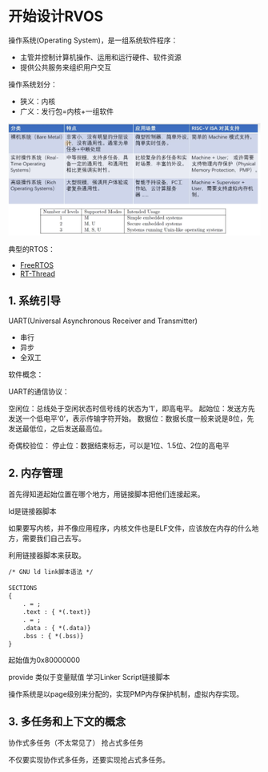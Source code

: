 # 开始设计RVOS
操作系统(Operating System)，是一组系统软件程序：
- 主管并控制计算机操作、运用和运行硬件、软件资源
- 提供公共服务来组织用户交互

操作系统划分：
- 狭义：内核
- 广义：发行包=内核+一组软件


![alt text](image/image18.png)


典型的RTOS：
- [FreeRTOS](https://www.freertos.org/)
- [RT-Thread](https://www.rt-thread.org/)

## 1. 系统引导


UART(Universal Asynchronous Receiver and Transmitter)
- 串行
- 异步
- 全双工

软件概念：

UART的通信协议：

空闲位：总线处于空闲状态时信号线的状态为‘1’，即高电平。
起始位：发送方先发送一个低电平‘0’，表示传输字符开始。
数据位：数据长度一般来说是8位，先发送最低位，之后发送最高位。

奇偶校验位：
停止位：数据结束标志，可以是1位、1.5位、2位的高电平


## 2. 内存管理

首先得知道起始位置在哪个地方，用链接脚本把他们连接起来。


ld是链接器脚本

如果要写内核，并不像应用程序，内核文件也是ELF文件，应该放在内存的什么地方，需要我们自己去写。

利用链接器脚本来获取。
```ld
/* GNU ld link脚本语法 */

SECTIONS
{
    . = ;
    .text : { *(.text)}
    . = ;
    .data : { *(.data)}
    .bss : { *(.bss)}
}

```
起始值为0x80000000 

provide 类似于变量赋值
学习Linker Script链接脚本


操作系统是以page级别来分配的，实现PMP内存保护机制，虚拟内存实现。


## 3. 多任务和上下文的概念
协作式多任务（不太常见了）
抢占式多任务

不仅要实现协作式多任务，还要实现抢占式多任务。




